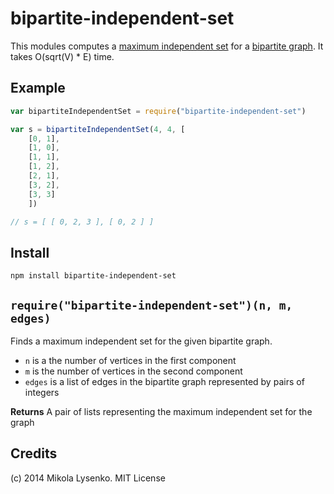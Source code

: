 bipartite-independent-set
=========================
This modules computes a [maximum independent set](http://en.wikipedia.org/wiki/Maximum_independent_set) for a [bipartite graph](http://en.wikipedia.org/wiki/Bipartite_graph).  It takes O(sqrt(V) * E) time.

## Example

```javascript
var bipartiteIndependentSet = require("bipartite-independent-set")

var s = bipartiteIndependentSet(4, 4, [
    [0, 1],
    [1, 0],
    [1, 1],
    [1, 2],
    [2, 1],
    [3, 2],
    [3, 3]
    ])

// s = [ [ 0, 2, 3 ], [ 0, 2 ] ]
```

## Install

```
npm install bipartite-independent-set
```

## `require("bipartite-independent-set")(n, m, edges)`
Finds a maximum independent set for the given bipartite graph.

* `n` is a the number of vertices in the first component
* `m` is the number of vertices in the second component
* `edges` is a list of edges in the bipartite graph represented by pairs of integers

**Returns** A pair of lists representing the maximum independent set for the graph

## Credits
(c) 2014 Mikola Lysenko. MIT License